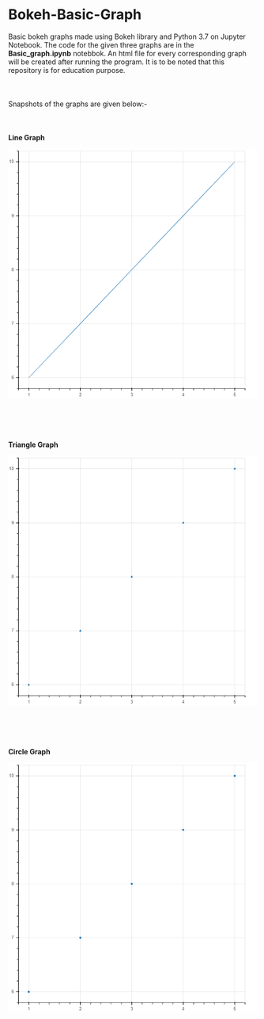# Bokeh-Basic-Graph
Basic bokeh graphs made using Bokeh library and Python 3.7 on Jupyter Notebook. The code for the given three graphs are in the **Basic_graph.ipynb** notebbok. An html file for every corresponding graph will be created after running the program. It is to be noted that this repository is for education purpose.
<br></br><br></br>
Snapshots of the graphs are given below:-
<br></br><br></br>
**Line Graph**

![Line](bokeh_plot_line.png)

<br></br><br></br>
**Triangle Graph**

![Triangle](bokeh_plot_triangle.png)


<br></br><br></br>
**Circle Graph**

![Circle](bokeh_plot_circle.png)

